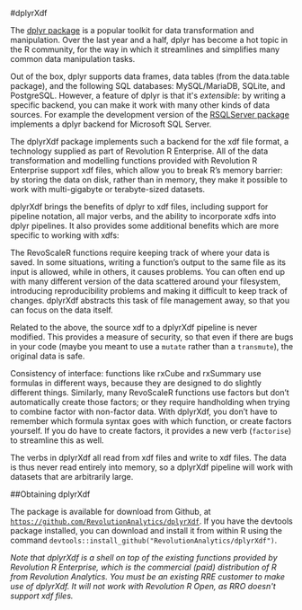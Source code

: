 #dplyrXdf

The [dplyr package](https://cran.r-project.org/web/packages/dplyr/index.html) is a popular toolkit for data transformation and manipulation. Over the last year and a half, dplyr has become a hot topic in the R community, for the way in which it streamlines and simplifies many common data manipulation tasks.

Out of the box, dplyr supports data frames, data tables (from the data.table package), and the following SQL databases: MySQL/MariaDB, SQLite, and PostgreSQL. However, a feature of dplyr is that it's _extensible_: by writing a specific backend, you can make it work with many other kinds of data sources. For example the development version of the [RSQLServer package](https://github.com/imanuelcostigan/RSQLServer) implements a dplyr backend for Microsoft SQL Server.

The dplyrXdf package implements such a backend for the xdf file format, a technology supplied as part of Revolution R Enterprise. All of the data transformation and modelling functions provided with Revolution R Enterprise support xdf files, which allow you to break R’s memory barrier: by storing the data on disk, rather than in memory, they make it possible to work with multi-gigabyte or terabyte-sized datasets.

dplyrXdf brings the benefits of dplyr to xdf files, including support for pipeline notation, all major verbs, and the ability to incorporate xdfs into dplyr pipelines. It also provides some additional benefits which are more specific to working with xdfs:

The RevoScaleR functions require keeping track of where your data is saved. In some situations, writing a function’s output to the same file as its input is allowed, while in others, it causes problems. You can often end up with many different version of the data scattered around your filesystem, introducing reproducibility problems and making it difficult to keep track of changes. dplyrXdf abstracts this task of file management away, so that you can focus on the data itself.

Related to the above, the source xdf to a dplyrXdf pipeline is never modified. This provides a measure of security, so that even if there are bugs in your code (maybe you meant to use a `mutate` rather than a `transmute`), the original data is safe.

Consistency of interface: functions like rxCube and rxSummary use formulas in different ways, because they are designed to do slightly different things. Similarly, many RevoScaleR functions use factors but don’t automatically create those factors; or they require handholding when trying to combine factor with non-factor data. With dplyrXdf, you don’t have to remember which formula syntax goes with which function, or create factors yourself. If you do have to create factors, it provides a new verb (`factorise`) to streamline this as well.

The verbs in dplyrXdf all read from xdf files and write to xdf files. The data is thus never read entirely into memory, so a dplyrXdf pipeline will work with datasets that are arbitrarily large.

##Obtaining dplyrXdf

The package is available for download from Github, at [`https://github.com/RevolutionAnalytics/dplyrXdf`](https://github.com/RevolutionAnalytics/dplyrXdf). If you have the devtools package installed, you can download and install it from within R using the command `devtools::install_github("RevolutionAnalytics/dplyrXdf")`.

_Note that dplyrXdf is a shell on top of the existing functions provided by Revolution R Enterprise, which is the commercial (paid) distribution of R from Revolution Analytics. You must be an existing RRE customer to make use of dplyrXdf. It will not work with Revolution R Open, as RRO doesn't support xdf files._
